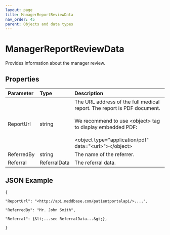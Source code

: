 ```yaml
---
layout: page
title: ManagerReportReviewData
nav_order: 45
parent: Objects and data types
---
```


# ManagerReportReviewData

Provides information about the manager review.

## Properties

| Parameter | Type   | Description                                                 |
|:----------|:-------|:------------------------------------------------------------|
| ReportUrl | string | The URL address of the full medical report. The report is PDF document.<br><br>We recommend to use &lt;object&gt; tag to display embedded PDF:<br><br>&lt;object type="application/pdf" data="<url&gt;">&lt;/object&gt; |
| ReferredBy | string | The name of the referrer. |
| Referral | ReferralData | The referral data. |

## JSON Example

```
{

"ReportUrl": "<http://api.meddbase.com/patientportalapi/>....",

"ReferredBy": "Mr. John Smith",

"Referral": {&lt;...see ReferralData...&gt;},

}
```
